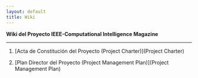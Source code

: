 ```yaml
---
layout: default
title: Wiki
---
```


**Wiki del Proyecto IEEE-Computational Intelligence Magazine**

***



1. [Acta de Constitución del Proyecto (Project Charter)](Project Charter)

2. [Plan Director del Proyecto (Project Management Plan)](Project Management Plan)
